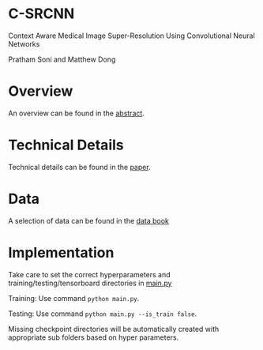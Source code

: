 # C-SRCNN
Context Aware Medical Image Super-Resolution Using Convolutional Neural Networks

Pratham Soni and Matthew Dong
# Overview
An overview can be found in the [abstract](Abstract.pdf).

# Technical Details
Technical details can be found in the [paper](Paper.pdf).

# Data
A selection of data can be found in the [data book](Data_Book.pdf)

# Implementation
Take care to set the correct hyperparameters and training/testing/tensorboard directories in [main.py](main.py)

Training: Use command `python main.py`.

Testing: Use command `python main.py --is_train false`.

Missing checkpoint directories will be automatically created with appropriate sub folders based on hyper parameters.
